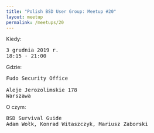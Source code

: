 ```yaml
---
title: "Polish BSD User Group: Meetup #20"
layout: meetup
permalink: /meetups/20
---
```

Kiedy:
<pre>
3 grudnia 2019 r.
18:15 - 21:00
</pre>
Gdzie:
<pre>
Fudo Security Office

Aleje Jerozolimskie 178
Warszawa
</pre>
O czym:

<pre style="white-space: pre-wrap;">
BSD Survival Guide
Adam Wołk, Konrad Witaszczyk, Mariusz Zaborski
</pre>
